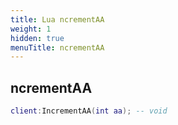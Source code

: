 ```yaml
---
title: Lua ncrementAA
weight: 1
hidden: true
menuTitle: ncrementAA
---
```

## ncrementAA
```lua
client:IncrementAA(int aa); -- void
```